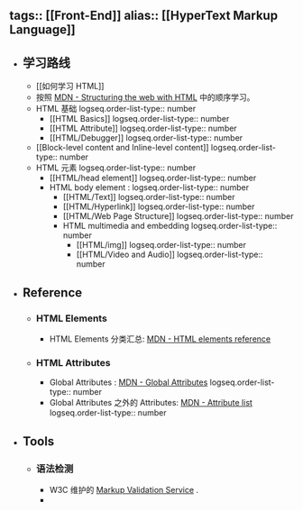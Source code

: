 tags:: [[Front-End]]
alias:: [[HyperText Markup Language]]
---

- ## 学习路线
	- [[如何学习 HTML]]
	- 按照 [MDN - Structuring the web with HTML](https://developer.mozilla.org/en-US/docs/Learn/HTML) 中的顺序学习。
	- HTML 基础
	  logseq.order-list-type:: number
		- [[HTML Basics]]
		  logseq.order-list-type:: number
		- [[HTML Attribute]]
		  logseq.order-list-type:: number
		- [[HTML/Debugger]]
		  logseq.order-list-type:: number
	- [[Block-level content and Inline-level content]]
	  logseq.order-list-type:: number
	- HTML 元素
	  logseq.order-list-type:: number
		- [[HTML/head element]]
		  logseq.order-list-type:: number
		- HTML body element :
		  logseq.order-list-type:: number
			- [[HTML/Text]]
			  logseq.order-list-type:: number
			- [[HTML/Hyperlink]]
			  logseq.order-list-type:: number
			- [[HTML/Web Page Structure]]
			  logseq.order-list-type:: number
			- HTML multimedia and embedding
			  logseq.order-list-type:: number
				- [[HTML/img]]
				  logseq.order-list-type:: number
				- [[HTML/Video and Audio]]
				  logseq.order-list-type:: number
- ## Reference
	- ### HTML Elements
		- HTML Elements 分类汇总: [MDN - HTML elements reference](https://developer.mozilla.org/en-US/docs/Web/HTML/Element#table_content)
	- ### HTML Attributes
		- Global Attributes : [MDN - Global Attributes](https://developer.mozilla.org/en-US/docs/Web/HTML/Global_attributes)
		  logseq.order-list-type:: number
		- Global Attributes 之外的 Attributes: [MDN - Attribute list](https://developer.mozilla.org/en-US/docs/Web/HTML/Attributes#attribute_list)
		  logseq.order-list-type:: number
- ## Tools
	- ### 语法检测
		- W3C 维护的  [Markup Validation Service](https://validator.w3.org/) .
		-